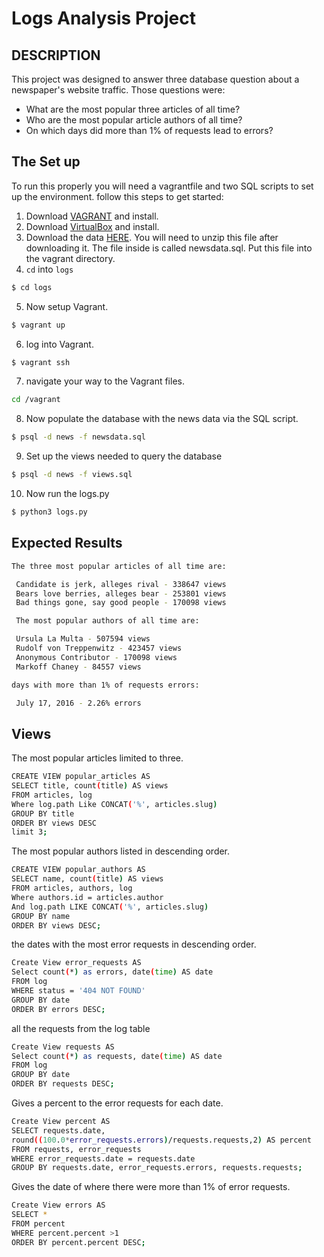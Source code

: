 # Logs Analysis Project #


## DESCRIPTION #
This project was designed to answer three database question about a newspaper's website traffic. Those questions were:

- What are the most popular three articles of all time?
- Who are the most popular article authors of all time?
- On which days did more than 1% of requests lead to errors?

## The Set up ##
To run this properly you will need a vagrantfile and two SQL scripts to set up the environment.
follow this steps to get started:
1. Download [VAGRANT](https://www.vagrantup.com/) and install.
2. Download [VirtualBox](https://www.virtualbox.org/) and install.
3. Download the data [HERE](https://d17h27t6h515a5.cloudfront.net/topher/2016/August/57b5f748_newsdata/newsdata.zip). You will need to unzip this file after downloading it. The file inside is called newsdata.sql. Put this file into the vagrant directory.
4. ` cd ` into `logs`
```sh
$ cd logs
```
5. Now setup Vagrant.
```sh
$ vagrant up
```
6. log into Vagrant.
```sh
$ vagrant ssh
```
7. navigate your way to the Vagrant files.
```sh
cd /vagrant
```
8. Now populate the database with the news data via the SQL script.
```sh
$ psql -d news -f newsdata.sql
```
9. Set up the views needed to query the database
```sh
$ psql -d news -f views.sql
```
10. Now run the logs.py
```sh
$ python3 logs.py
```

## Expected Results ##
```sh
The three most popular articles of all time are:

 Candidate is jerk, alleges rival - 338647 views
 Bears love berries, alleges bear - 253801 views
 Bad things gone, say good people - 170098 views

 The most popular authors of all time are:

 Ursula La Multa - 507594 views
 Rudolf von Treppenwitz - 423457 views
 Anonymous Contributor - 170098 views
 Markoff Chaney - 84557 views

days with more than 1% of requests errors:

 July 17, 2016 - 2.26% errors
 ```
 ## Views ##
 The most popular articles limited to three.
 ```sh
 CREATE VIEW popular_articles AS
SELECT title, count(title) AS views
FROM articles, log
Where log.path Like CONCAT('%', articles.slug)
GROUP BY title
ORDER BY views DESC
limit 3;
```
The most popular authors listed in descending order.
```sh
CREATE VIEW popular_authors AS
SELECT name, count(title) AS views
FROM articles, authors, log
Where authors.id = articles.author
And log.path LIKE CONCAT('%', articles.slug)
GROUP BY name
ORDER BY views DESC;
```
the dates with the most error requests in descending order.
```sh
Create View error_requests AS
Select count(*) as errors, date(time) AS date
FROM log
WHERE status = '404 NOT FOUND'
GROUP BY date
ORDER BY errors DESC;
```
all the requests from the log table
```sh
Create View requests AS
Select count(*) as requests, date(time) AS date
FROM log
GROUP BY date
ORDER BY requests DESC;
```
Gives a percent to the error requests for each date.
```sh
Create View percent AS
SELECT requests.date,
round((100.0*error_requests.errors)/requests.requests,2) AS percent
FROM requests, error_requests
WHERE error_requests.date = requests.date
GROUP BY requests.date, error_requests.errors, requests.requests;
```
Gives the date of where there were more than 1% of error requests.
```sh
Create View errors AS
SELECT *
FROM percent
WHERE percent.percent >1
ORDER BY percent.percent DESC;
```

